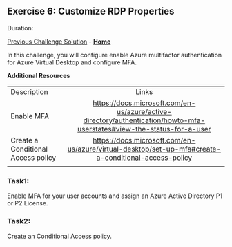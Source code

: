## Exercise 6: Customize RDP Properties

Duration:


[Previous Challenge Solution](./xxxx.md) - **[Home](../readme.md)**

In this challenge, you will configure enable Azure multifactor authentication for Azure Virtual Desktop and configure MFA.

**Additional Resources**

  |              |            |  
|----------|:-------------:|
| Description | Links |
| Enable MFA | https://docs.microsoft.com/en-us/azure/active-directory/authentication/howto-mfa-userstates#view-the-status-for-a-user |
| Create a Conditional Access policy | https://docs.microsoft.com/en-us/azure/virtual-desktop/set-up-mfa#create-a-conditional-access-policy|
  |              |            | 

### Task1:
Enable MFA for your user accounts and assign an Azure Active Directory P1 or P2 License. 

### Task2:
Create an Conditional Access policy.
